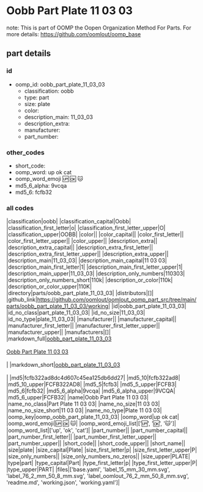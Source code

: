 # Oobb Part Plate 11 03 03  

note: This is part of OOMP the Oopen Organization Method For Parts. For more details: https://github.com/oomlout/oomp_base

##  part details





### id
* oomp_id: oobb_part_plate_11_03_03
  * classification: oobb
  * type: part
  * size: plate
  * color: 
  * description_main: 11_03_03
  * description_extra: 
  * manufacturer: 
  * part_number: 

### other_codes
* short_code: 
* oomp_word: up ok cat
* oomp_word_emoji :up: :ok: :cat:
* md5_6_alpha: 9vcqa
* md5_6: fcfb32

### all codes 
|classification|oobb|
|classification_capital|Oobb|
|classification_first_letter|o|
|classification_first_letter_upper|O|
|classification_upper|OOBB|
|color||
|color_capital||
|color_first_letter||
|color_first_letter_upper||
|color_upper||
|description_extra||
|description_extra_capital||
|description_extra_first_letter||
|description_extra_first_letter_upper||
|description_extra_upper||
|description_main|11_03_03|
|description_main_capital|11 03 03|
|description_main_first_letter|1|
|description_main_first_letter_upper|1|
|description_main_upper|11_03_03|
|description_only_numbers|110303|
|description_only_numbers_short|110k|
|description_or_color|110k|
|description_or_color_upper|110K|
|directory|parts/oobb_part_plate_11_03_03|
|distributors|[]|
|github_link|https://github.com/oomlout/oomlout_oomp_part_src/tree/main/parts/oobb_part_plate_11_03_03/working|
|id|oobb_part_plate_11_03_03|
|id_no_class|part_plate_11_03_03|
|id_no_size|11_03_03|
|id_no_type|plate_11_03_03|
|manufacturer||
|manufacturer_capital||
|manufacturer_first_letter||
|manufacturer_first_letter_upper||
|manufacturer_upper||
|manufacturers|[]|
|markdown_full|[oobb_part_plate_11_03_03](https://github.com/oomlout/oomlout_oomp_part_src/tree/main/parts/oobb_part_plate_11_03_03/working)<br>[](https://github.com/oomlout/oomlout_oomp_part_src/tree/main/parts/oobb_part_plate_11_03_03/working)<br>[Oobb Part Plate 11 03 03](https://github.com/oomlout/oomlout_oomp_part_src/tree/main/parts/oobb_part_plate_11_03_03/working)<br><br>|
|markdown_short|[oobb_part_plate_11_03_03](https://github.com/oomlout/oomlout_oomp_part_src/tree/main/parts/oobb_part_plate_11_03_03/working)<br><br>|
|md5|fcfb322ad8dc4d607c45ea125db6dd27|
|md5_10|fcfb322ad8|
|md5_10_upper|FCFB322AD8|
|md5_5|fcfb3|
|md5_5_upper|FCFB3|
|md5_6|fcfb32|
|md5_6_alpha|9vcqa|
|md5_6_alpha_upper|9VCQA|
|md5_6_upper|FCFB32|
|name|Oobb Part Plate 11 03 03|
|name_no_class|Part Plate 11 03 03|
|name_no_size|11 03 03|
|name_no_size_short|11 03 03|
|name_no_type|Plate 11 03 03|
|oomp_key|oomp_oobb_part_plate_11_03_03|
|oomp_word|up ok cat|
|oomp_word_emoji|:up: :ok: :cat:|
|oomp_word_emoji_list|[':up:', ':ok:', ':cat:']|
|oomp_word_list|['up', 'ok', 'cat']|
|part_number||
|part_number_capital||
|part_number_first_letter||
|part_number_first_letter_upper||
|part_number_upper||
|short_code||
|short_code_upper||
|short_name||
|size|plate|
|size_capital|Plate|
|size_first_letter|p|
|size_first_letter_upper|P|
|size_only_numbers||
|size_only_numbers_no_zeros||
|size_upper|PLATE|
|type|part|
|type_capital|Part|
|type_first_letter|p|
|type_first_letter_upper|P|
|type_upper|PART|
|files|['base.yaml', 'label_15_mm_30_mm.svg', 'label_76_2_mm_50_8_mm.svg', 'label_oomlout_76_2_mm_50_8_mm.svg', 'readme.md', 'working.json', 'working.yaml']|

